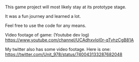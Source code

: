 
This game project will most likely stay at its prototype stage.

It was a fun journey and learned a lot.

Feel free to use the code for any means.

Video footage of game:
(Youtube dev log) https://www.youtube.com/channel/UCAdhxvlol0r-qTvhzCgB81A

My twitter also has some video footage.
Here is one: https://twitter.com/Unit_978/status/740043133287682048
